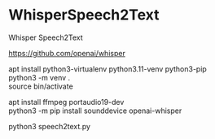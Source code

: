 # WhisperSpeech2Text
Whisper Speech2Text

https://github.com/openai/whisper

apt install python3-virtualenv python3.11-venv python3-pip  
python3 -m venv .  
source bin/activate  

apt install ffmpeg portaudio19-dev  
python3 -m pip install sounddevice openai-whisper  

python3 speech2text.py  
